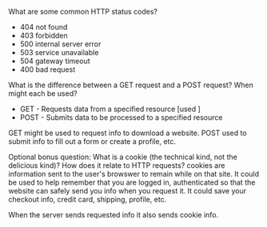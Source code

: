 

What are some common HTTP status codes?
- 404 not found
- 403 forbidden 
- 500 internal server error
- 503 service unavailable 
- 504 gateway timeout 
- 400 bad request

What is the difference between a GET request and a POST request? When might each be used?
- GET - Requests data from a specified resource [used ]
- POST - Submits data to be processed to a specified resource

GET might be used to request info to download a website. 
POST used to submit info to fill out a form or create a profile, etc. 

Optional bonus question: What is a cookie (the technical kind, not the delicious kind)? How does it relate to HTTP requests?
cookies are information sent to the user's browswer to remain while on that site. It could be used to help remember that you are logged in, authenticated so that the website can safely send you info when you request it. It could save your checkout info, credit card, shipping, profile, etc. 

When the server sends requested info it also sends cookie info. 